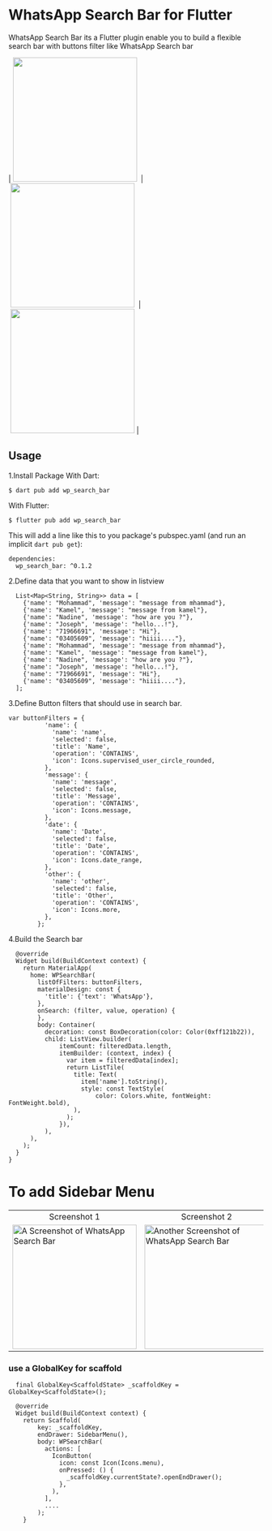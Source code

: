 # WhatsApp Search Bar for Flutter
  WhatsApp Search Bar its a Flutter plugin enable you to build a flexible search bar with buttons filter like WhatsApp Search bar

|<img src="https://raw.githubusercontent.com/mattar88/wp_search_bar/main/example/screenshots/1.png" width="245" hspace="4">
| <img src="https://raw.githubusercontent.com/mattar88/wp_search_bar/main/example/screenshots/2.png" width="245" hspace="4">
|<img src="https://raw.githubusercontent.com/mattar88/wp_search_bar/main/example/screenshots/3.png" width="245" hspace="4">|

## Usage
1.Install Package
With Dart:
```
$ dart pub add wp_search_bar
```
With Flutter:
```
$ flutter pub add wp_search_bar
```
This will add a line like this to you package's pubspec.yaml (and run an implicit `dart pub get`):
```
dependencies:
  wp_search_bar: ^0.1.2
```

2.Define data that you want to show in listview
```
  List<Map<String, String>> data = [
    {'name': "Mohammad", 'message': "message from mhammad"},
    {'name': "Kamel", 'message': "message from kamel"},
    {'name': "Nadine", 'message': "how are you ?"},
    {'name': "Joseph", 'message': "hello...!"},
    {'name': "71966691", 'message': "Hi"},
    {'name': "03405609", 'message': "hiiii...."},
    {'name': "Mohammad", 'message': "message from mhammad"},
    {'name': "Kamel", 'message': "message from kamel"},
    {'name': "Nadine", 'message': "how are you ?"},
    {'name': "Joseph", 'message': "hello...!"},
    {'name': "71966691", 'message': "Hi"},
    {'name': "03405609", 'message': "hiiii...."},
  ];
```

3.Define Button filters that should use in search bar.
```
var buttonFilters = {
          'name': {
            'name': 'name',
            'selected': false,
            'title': 'Name',
            'operation': 'CONTAINS',
            'icon': Icons.supervised_user_circle_rounded,
          },
          'message': {
            'name': 'message',
            'selected': false,
            'title': 'Message',
            'operation': 'CONTAINS',
            'icon': Icons.message,
          },
          'date': {
            'name': 'Date',
            'selected': false,
            'title': 'Date',
            'operation': 'CONTAINS',
            'icon': Icons.date_range,
          },
          'other': {
            'name': 'other',
            'selected': false,
            'title': 'Other',
            'operation': 'CONTAINS',
            'icon': Icons.more,
          },
        };
```
4.Build the Search bar
 
```
  @override
  Widget build(BuildContext context) {
    return MaterialApp(
      home: WPSearchBar(
        listOfFilters: buttonFilters,
        materialDesign: const {
          'title': {'text': 'WhatsApp'},
        },
        onSearch: (filter, value, operation) {
        },
        body: Container(
          decoration: const BoxDecoration(color: Color(0xff121b22)),
          child: ListView.builder(
              itemCount: filteredData.length,
              itemBuilder: (context, index) {
                var item = filteredData[index];
                return ListTile(
                  title: Text(
                    item['name'].toString(),
                    style: const TextStyle(
                        color: Colors.white, fontWeight: FontWeight.bold),
                  ),
                );
              }),
          ),
      ),
    );
  }
}

```

# To add Sidebar Menu

<table>
  <tr>
    <td align="center">Screenshot 1</td>
    <td align="center">Screenshot 2</td>
  </tr>
  <tr>
    <td><img alt="A Screenshot of WhatsApp Search Bar" src="https://raw.githubusercontent.com/mattar88/wp_search_bar/main/example/screenshots/sidebar_menu_closed.png" width="245"/></td>
    <td><img alt="Another Screenshot of WhatsApp Search Bar" src="https://raw.githubusercontent.com/mattar88/wp_search_bar/main/example/screenshots/sidebar_menu_open.png" width="245"/></td>
  </tr>
 </table>

### use a GlobalKey for scaffold
```
  final GlobalKey<ScaffoldState> _scaffoldKey = GlobalKey<ScaffoldState>();

  @override
  Widget build(BuildContext context) {
    return Scaffold(
        key: _scaffoldKey,
        endDrawer: SidebarMenu(),
        body: WPSearchBar(
          actions: [
            IconButton(
              icon: const Icon(Icons.menu),
              onPressed: () {
                _scaffoldKey.currentState?.openEndDrawer();
              },
            ),
          ],
          ....
        );
    }
```